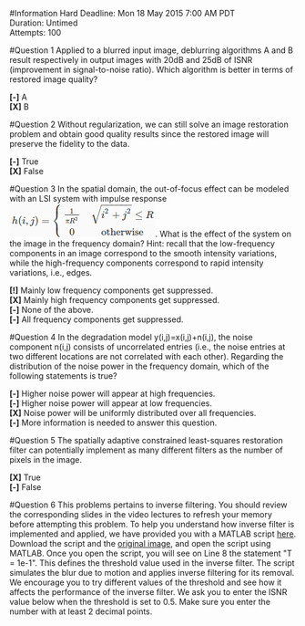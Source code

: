 #Information
Hard Deadline: 	Mon 18 May 2015 7:00 AM PDT  
Duration: Untimed  
Attempts: 100  

#Question 1
Applied to a blurred input image, deblurring algorithms A and B result respectively in output images with 20dB and 25dB of ISNR (improvement in signal-to-noise ratio). Which algorithm is better in terms of restored image quality?

**[-]** A  
**[X]** B


#Question 2
Without regularization, we can still solve an image restoration problem and obtain good quality results since the restored image will preserve the fidelity to the data.

**[-]** True  
**[X]** False  


#Question 3
In the spatial domain, the out-of-focus effect can be modeled with an LSI system with impulse response ![](W06Q03IMG00.png). What is the effect of the system on the image in the frequency domain? Hint: recall that the low-frequency components in an image correspond to the smooth intensity variations, while the high-frequency components correspond to rapid intensity variations, i.e., edges.

**[!]** Mainly low frequency components get suppressed.  
**[X]** Mainly high frequency components get suppressed.  
**[-]** None of the above.  
**[-]** All frequency components get suppressed.  


#Question 4
In the degradation model y(i,j)=x(i,j)+n(i,j), the noise component n(i,j) consists of uncorrelated entries (i.e., the noise entries at two different locations are not correlated with each other). Regarding the distribution of the noise power in the frequency domain, which of the following statements is true?

**[-]** Higher noise power will appear at high frequencies.  
**[-]** Higher noise power will appear at low frequencies.  
**[X]** Noise power will be uniformly distributed over all frequencies.  
**[-]** More information is needed to answer this question.  


#Question 5
The spatially adaptive constrained least-squares restoration filter can potentially implement as many different filters as the number of pixels in the image.

**[X]** True  
**[-]** False


#Question 6
This problems pertains to inverse filtering. You should review the corresponding slides in the video lectures to refresh your memory before attempting this problem. To help you understand how inverse filter is implemented and applied, we have provided you with a MATLAB script [here](inverse_filtering.m). Download the script and the [original image](W06Q06IMG00.jpg), and open the script using MATLAB. Once you open the script, you will see on Line 8 the statement "T = 1e-1". This defines the threshold value used in the inverse filter. The script simulates the blur due to motion and applies inverse filtering for its removal. We encourage you to try different values of the threshold and see how it affects the performance of the inverse filter. We ask you to enter the ISNR value below when the threshold is set to 0.5. Make sure you enter the number with at least 2 decimal points.
